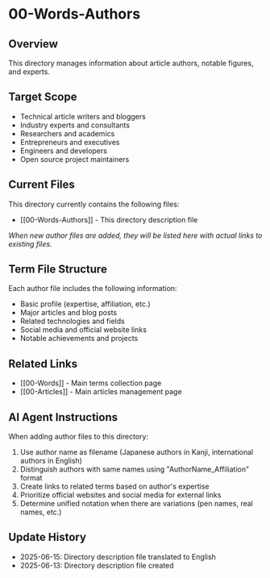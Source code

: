 # 00-Words-Authors

## Overview

This directory manages information about article authors, notable figures, and experts.

## Target Scope

- Technical article writers and bloggers
- Industry experts and consultants
- Researchers and academics
- Entrepreneurs and executives
- Engineers and developers
- Open source project maintainers

## Current Files

This directory currently contains the following files:

- [[00-Words-Authors]] - This directory description file

_When new author files are added, they will be listed here with actual links to existing files._

## Term File Structure

Each author file includes the following information:

- Basic profile (expertise, affiliation, etc.)
- Major articles and blog posts
- Related technologies and fields
- Social media and official website links
- Notable achievements and projects

## Related Links

- [[00-Words]] - Main terms collection page
- [[00-Articles]] - Main articles management page

## AI Agent Instructions

When adding author files to this directory:

1. Use author name as filename (Japanese authors in Kanji, international authors in English)
2. Distinguish authors with same names using "AuthorName_Affiliation" format
3. Create links to related terms based on author's expertise
4. Prioritize official websites and social media for external links
5. Determine unified notation when there are variations (pen names, real names, etc.)

## Update History

- 2025-06-15: Directory description file translated to English
- 2025-06-13: Directory description file created
